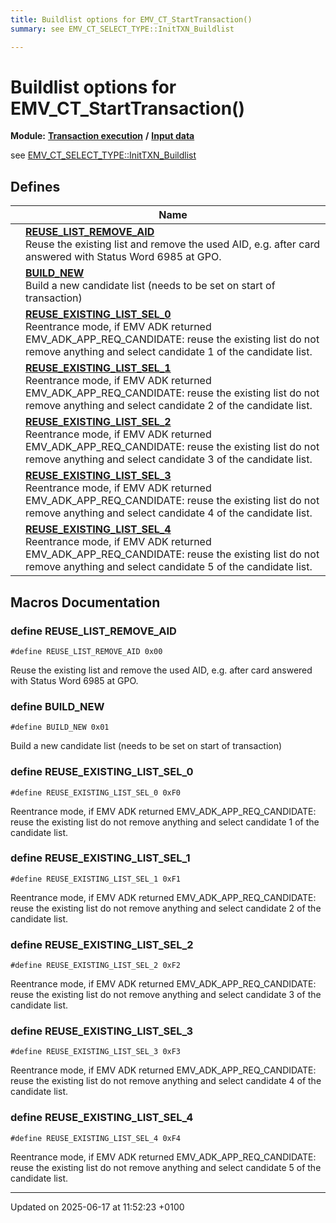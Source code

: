 ```yaml
---
title: Buildlist options for EMV_CT_StartTransaction()
summary: see EMV_CT_SELECT_TYPE::InitTXN_Buildlist

---
```


# Buildlist options for EMV_CT_StartTransaction()

**Module:** **[Transaction execution](group___a_d_k___t_r_x___e_x_e_c.md)** **/** **[Input data](group___d_e_f___f_l_o_w___i_n_p_u_t.md)**

see [EMV_CT_SELECT_TYPE::InitTXN_Buildlist](struct_e_m_v___c_t___s_e_l_e_c_t___s_t_r_u_c_t.md#variable-inittxn-buildlist)

## Defines

|                | Name           |
| -------------- | -------------- |
|  | **[REUSE_LIST_REMOVE_AID](group___b_u_i_l_d___l_i_s_t___o_p_t_i_o_n_s.md#define-reuse-list-remove-aid)** <br>Reuse the existing list and remove the used AID, e.g. after card answered with Status Word 6985 at GPO.  |
|  | **[BUILD_NEW](group___b_u_i_l_d___l_i_s_t___o_p_t_i_o_n_s.md#define-build-new)** <br>Build a new candidate list (needs to be set on start of transaction)  |
|  | **[REUSE_EXISTING_LIST_SEL_0](group___b_u_i_l_d___l_i_s_t___o_p_t_i_o_n_s.md#define-reuse-existing-list-sel-0)** <br>Reentrance mode, if EMV ADK returned EMV_ADK_APP_REQ_CANDIDATE: reuse the existing list do not remove anything and select candidate 1 of the candidate list.  |
|  | **[REUSE_EXISTING_LIST_SEL_1](group___b_u_i_l_d___l_i_s_t___o_p_t_i_o_n_s.md#define-reuse-existing-list-sel-1)** <br>Reentrance mode, if EMV ADK returned EMV_ADK_APP_REQ_CANDIDATE: reuse the existing list do not remove anything and select candidate 2 of the candidate list.  |
|  | **[REUSE_EXISTING_LIST_SEL_2](group___b_u_i_l_d___l_i_s_t___o_p_t_i_o_n_s.md#define-reuse-existing-list-sel-2)** <br>Reentrance mode, if EMV ADK returned EMV_ADK_APP_REQ_CANDIDATE: reuse the existing list do not remove anything and select candidate 3 of the candidate list.  |
|  | **[REUSE_EXISTING_LIST_SEL_3](group___b_u_i_l_d___l_i_s_t___o_p_t_i_o_n_s.md#define-reuse-existing-list-sel-3)** <br>Reentrance mode, if EMV ADK returned EMV_ADK_APP_REQ_CANDIDATE: reuse the existing list do not remove anything and select candidate 4 of the candidate list.  |
|  | **[REUSE_EXISTING_LIST_SEL_4](group___b_u_i_l_d___l_i_s_t___o_p_t_i_o_n_s.md#define-reuse-existing-list-sel-4)** <br>Reentrance mode, if EMV ADK returned EMV_ADK_APP_REQ_CANDIDATE: reuse the existing list do not remove anything and select candidate 5 of the candidate list.  |




## Macros Documentation

### define REUSE_LIST_REMOVE_AID

```
#define REUSE_LIST_REMOVE_AID 0x00
```

Reuse the existing list and remove the used AID, e.g. after card answered with Status Word 6985 at GPO. 

### define BUILD_NEW

```
#define BUILD_NEW 0x01
```

Build a new candidate list (needs to be set on start of transaction) 

### define REUSE_EXISTING_LIST_SEL_0

```
#define REUSE_EXISTING_LIST_SEL_0 0xF0
```

Reentrance mode, if EMV ADK returned EMV_ADK_APP_REQ_CANDIDATE: reuse the existing list do not remove anything and select candidate 1 of the candidate list. 

### define REUSE_EXISTING_LIST_SEL_1

```
#define REUSE_EXISTING_LIST_SEL_1 0xF1
```

Reentrance mode, if EMV ADK returned EMV_ADK_APP_REQ_CANDIDATE: reuse the existing list do not remove anything and select candidate 2 of the candidate list. 

### define REUSE_EXISTING_LIST_SEL_2

```
#define REUSE_EXISTING_LIST_SEL_2 0xF2
```

Reentrance mode, if EMV ADK returned EMV_ADK_APP_REQ_CANDIDATE: reuse the existing list do not remove anything and select candidate 3 of the candidate list. 

### define REUSE_EXISTING_LIST_SEL_3

```
#define REUSE_EXISTING_LIST_SEL_3 0xF3
```

Reentrance mode, if EMV ADK returned EMV_ADK_APP_REQ_CANDIDATE: reuse the existing list do not remove anything and select candidate 4 of the candidate list. 

### define REUSE_EXISTING_LIST_SEL_4

```
#define REUSE_EXISTING_LIST_SEL_4 0xF4
```

Reentrance mode, if EMV ADK returned EMV_ADK_APP_REQ_CANDIDATE: reuse the existing list do not remove anything and select candidate 5 of the candidate list. 



-------------------------------

Updated on 2025-06-17 at 11:52:23 +0100